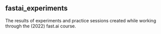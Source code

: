 ##  fastai_experiments
The results of experiments and practice sessions created while working through the (2022) fast.ai course.
